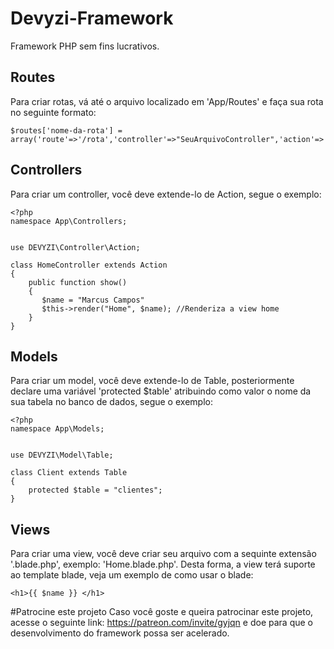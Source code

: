 # Devyzi-Framework
Framework PHP sem fins lucrativos.


## Routes
Para criar rotas, vá até o arquivo localizado em 'App/Routes' e faça sua rota no seguinte formato:
```
$routes['nome-da-rota'] = array('route'=>'/rota','controller'=>"SeuArquivoController",'action'=>'SuaFunção');
```
## Controllers
Para criar um controller, você deve extende-lo de Action, segue o exemplo:
```
<?php
namespace App\Controllers;


use DEVYZI\Controller\Action;

class HomeController extends Action
{
    public function show()
    {
       $name = "Marcus Campos"
       $this->render("Home", $name); //Renderiza a view home
    }
}
```
## Models
Para criar um model, você deve extende-lo de Table, posteriormente declare uma variável 'protected $table' atribuindo como valor o nome da sua tabela no banco de dados, segue o exemplo:
```
<?php
namespace App\Models;


use DEVYZI\Model\Table;

class Client extends Table
{
    protected $table = "clientes";
}
```
## Views
Para criar uma view, você deve criar seu arquivo com a sequinte extensão '.blade.php', exemplo: 'Home.blade.php'.
Desta forma, a view terá suporte ao template blade, veja um exemplo de como usar o blade:
```
<h1>{{ $name }} </h1>
```

#Patrocine este projeto
Caso você goste e queira patrocinar este projeto, acesse o seguinte link: https://patreon.com/invite/gyjqn e doe para que o desenvolvimento do framework possa ser acelerado.

